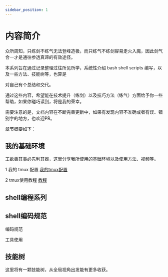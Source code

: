 ```yaml
---
sidebar_position: 1
---
```


# 内容简介

众所周知，只练剑不练气无法登峰造极，而只练气不练剑容易走火入魔，因此剑气合一才是通往参透真谛的有效途径。

本系列旨在通过记录整理过往所见所学，系统性介绍 bash shell scripts 编写，以及一些方法、技能树等，也算是

对自己有个总结和交代。

通过这些内容，希望能在技术提升（练剑）以及技巧方法（练气）方面给予你一些帮助，如果你碰巧读到，将是我的荣幸。

需要注意的是，文档内容在不断完善更新中，如果有发现内容不准确或者有误、错别字的地方，也欢迎PR。

章节概要如下：

## 我的基础环境

工欲善其事必先利其器，这里分享我所使用的基础环境以及使用方法、视频等。

1 我的 tmux 配置 [我的tmux配置](docs/my-tmux)

2 tmux使用教程 [教程](https://xxxxx/)

## shell编程系列



## shell编码规范

编码规范

工具使用


## 技能树

这里将有一颗技能树，从全局视角出发能有更多收获。

